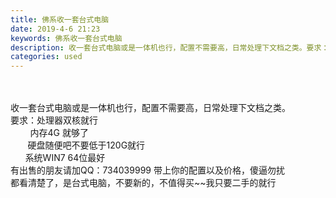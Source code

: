 ```yaml
---
title: 佛系收一套台式电脑
date: 2019-4-6 21:23
keywords: 佛系收一套台式电脑
description: 收一套台式电脑或是一体机也行，配置不需要高，日常处理下文档之类。要求：处理器双核就行      内存4G就够了    硬盘随便吧不要低于120G就行    系统WIN764位最好有出售的朋友请加QQ：734039999带上你的配置以及价格，
categories: used
---
```

<td class="t_f" id="postmessage_3416019">

<br/>
<br/>
收一套台式电脑或是一体机也行，配置不需要高，日常处理下文档之类。<br/>
要求：处理器双核就行<br/>
        内存4G 就够了<br/>
       硬盘随便吧不要低于120G就行<br/>
      系统WIN7 64位最好<br/>
有出售的朋友请加QQ：734039999 带上你的配置以及价格，傻逼勿扰<br/>
都看清楚了，是台式电脑，不要新的，不值得买~~我只要二手的就行<br/>
</td>
